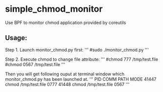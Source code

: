 # simple_chmod_monitor
Use BPF to monitor chmod application provided by coreutils


## Usage: 
Step 1. Launch monitor_chmod.py first:
'''
  #sudo ./monitor_chmod.py
'''

Step 2. Execute chmod to change file attribute:
'''
  #chmod 777 /tmp/test.file
  #chmod 0567 /tmp/test.file
'''

Then you will get following ouput at terminal window which monitor_chmod.py has been launched at.
'''
PID      COMM     PATH                                                             MODE
41447    chmod    /tmp/test.file                                                   0777
41448    chmod    /tmp/test.file                                                   0567
'''

